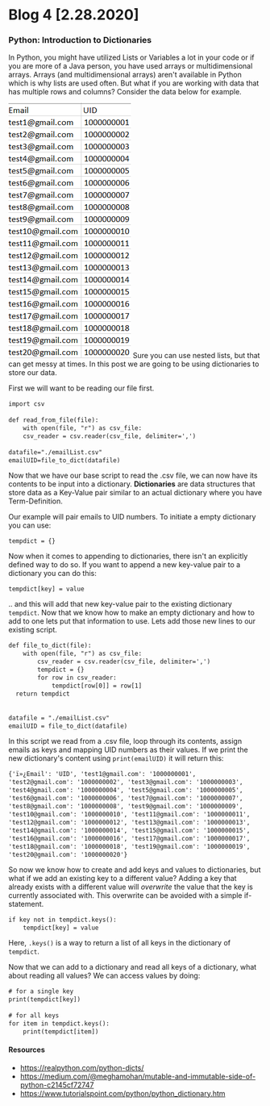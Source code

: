 
# Blog 4 [2.28.2020] 

### Python: Introduction to Dictionaries
In Python, you might have utilized Lists or Variables a lot in your code or if you are more of a Java person, you have used arrays or multidimensional arrays. Arrays (and multidimensional arrays) aren't available in Python which is why lists are used often. But what if you are working with data that has multiple rows and columns? Consider the data below for example.

![sample data](https://raw.githubusercontent.com/cacaocat-syr/cacaocat-syr.github.io/master/Images/dict-sample.png)
Sure you can use nested lists, but that can get messy at times. In this post we are going to be using dictionaries to store our data. 

First we will want to be reading our file first.
```
import csv

def read_from_file(file):
	with open(file, "r") as csv_file:
	csv_reader = csv.reader(csv_file, delimiter=',')

datafile="./emailList.csv"  
emailUID=file_to_dict(datafile)
```
Now that we have our base script to read the .csv file, we can now have its contents to be input into a dictionary. **Dictionaries** are data structures that store data as a Key-Value pair similar to an actual dictionary where you have Term-Definition. 

Our example will pair emails to UID numbers. To initiate a empty dictionary you can use:
```
tempdict = {}
```
Now when it comes to appending to dictionaries, there isn't an explicitly defined way to do so. If you want to append a new key-value pair to a dictionary you can do this:
```
tempdict[key] = value
```
.. and this will add that new key-value pair to the existing dictionary ```tempdict```.
Now that we know how to  make an empty dictionary and how to add to one lets put that information to use. Lets add those new lines to our existing script.
```
def file_to_dict(file):  
    with open(file, "r") as csv_file:  
        csv_reader = csv.reader(csv_file, delimiter=',')  
        tempdict = {}  
        for row in csv_reader:  
            tempdict[row[0]] = row[1]   
  return tempdict  
  
  
datafile = "./emailList.csv"  
emailUID = file_to_dict(datafile)
```
In this script we read from a .csv file, loop through its contents, assign emails as keys and mapping UID numbers as their values. If we print the new dictionary's content using ```print(emailUID)``` it will return this:
```
{'ï»¿Email': 'UID', 'test1@gmail.com': '1000000001', 'test2@gmail.com': '1000000002', 'test3@gmail.com': '1000000003', 'test4@gmail.com': '1000000004', 'test5@gmail.com': '1000000005', 'test6@gmail.com': '1000000006', 'test7@gmail.com': '1000000007', 'test8@gmail.com': '1000000008', 'test9@gmail.com': '1000000009', 'test10@gmail.com': '1000000010', 'test11@gmail.com': '1000000011', 'test12@gmail.com': '1000000012', 'test13@gmail.com': '1000000013', 'test14@gmail.com': '1000000014', 'test15@gmail.com': '1000000015', 'test16@gmail.com': '1000000016', 'test17@gmail.com': '1000000017', 'test18@gmail.com': '1000000018', 'test19@gmail.com': '1000000019', 'test20@gmail.com': '1000000020'}
```
So now we know how to create and add keys and values to dictionaries, but what if we add an existing key to a different value? Adding a key that already exists with a different value will *overwrite* the value that the key is currently associated with. This overwrite can be avoided with a simple if-statement.
```
if key not in tempdict.keys():
	tempdict[key] = value
```
Here, ```.keys()``` is a way to return a list of all keys in the dictionary of ```tempdict```. 

Now that we can add to a dictionary and read all keys of a dictionary, what about reading all values? We can access values by doing:
```
# for a single key
print(tempdict[key])

# for all keys
for item in tempdict.keys():  
    print(tempdict[item])
```

#### Resources
- https://realpython.com/python-dicts/
- https://medium.com/@meghamohan/mutable-and-immutable-side-of-python-c2145cf72747
- https://www.tutorialspoint.com/python/python_dictionary.htm
